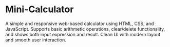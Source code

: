 # Mini-Calculator
A simple and responsive web-based calculator using HTML, CSS, and JavaScript. Supports basic arithmetic operations, clear/delete functionality, and shows both input expression and result. Clean UI with modern layout and smooth user interaction.
